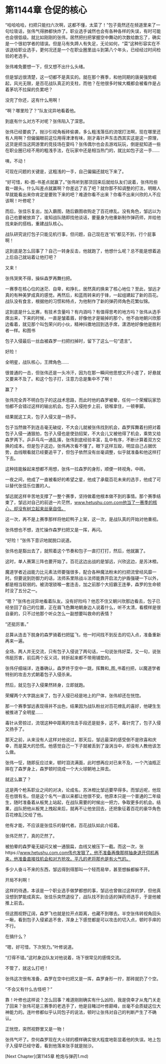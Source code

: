 # 第1144章 仓促的核心

“哈哈哈哈，扫把只能扫六次啊，这都不懂，太菜了！”包子竟然还在频道里来了一句垃圾话，张伟气得肺都快炸了。职业选手诚然也会有各种各样的失误，有时可能也会很低级。就比如刚刚的张伟，居然把扫把掌握空中舞动的次数给数忘了，确实是一个很初学者的错误。但是马有失蹄人有失足，无论如何，“菜”这种形容实在不该送给职业选手，更何况还是一个在职业圈里战斗到第八个年头，已经经过时间检验的老选手。

张伟难免要想一下，但又想不出什么头绪。

但是邹远很清楚，这一切都不是真实的。就在那个赛季，和他同期的唐昊强势崛起，风光无限，是百花战队真正的支柱，而他？在他很多时候大概都会被看作是占着茅坑不拉屎的负累吧？

没完了你还，这有什么用啊！

“啊？哪里险了？”队友诧异地看着他。

到底有什么对方不对呢？张伟陷入了深思。

张伟已经要疯了。抛沙引视角板砖偷袭，多么粗浅落伍的流氓打法啊，现在哪里还有人用啊？但偏偏眼前这位用得津津有味，刚才毒针声东击西其实这是这一原理，这货是把当这网游里的竞技场在耍吗？张伟偶尔也会去游戏玩玩，倒是挺知道一些在职业圈已经不用的粗浅手法，在玩家中还是相当热门的，就比如包子这一手……

咦，不动！

可现在问题的关键是，这粗浅的一手，自己偏偏还就吃下来了。

“好可惜，和-图-书差点就赢了。”张伟听到那货回来后就给队友们说着，张伟险些栽一跟头。什么叫差点就赢啊？你差远了去了吧？就你那不知调整的打法，明眼人早就能看出来你肯定是要败下来的吧？难道你看不出来？你看不出来兴欣的人不应该啊！叶修呢？

而后，张佳乐复出，加入霸图，随后霸图收购走了百花缭乱。没有角色，邹远以为自己也要被放弃了，谁知战队随即找他谈话，要量身为他重新制作弹药师，并给他找来新的搭档，重建战队核心。

战队研究说打包子只能见机行事，但问题，自己现在连“机”都见不到，行个屁事啊！

这到底是怎么回事了？自己一转身反击，他就跑了，他想什么呢？总不能是想着追上后自己就站着让他打吧？

又来！

张伟哭笑不得，操纵森罗再舞扫把。

一赛季在核心位的迷茫、自卑，和挣扎，居然真的换来了核心地位？至此，邹远才真的有种美梦成真的感觉。再然后，和蓝雨转来的于锋，一起组建起了新的百花。战队没有食言，根据他的习惯和特点，为他制作了新的弹药师角色花繁似锦。

这到底是什么比赛，有技术含量吗？有内涵吗？有值得思考的地方吗？张伟从选手席出来，下来的时候，一直是皱着眉，好像他才是输掉的那个。他不由地朝兴欣那边看着，就见那个叫包荣兴的小伙，精神抖擞地回到选手席，潇洒地好像他是胜利者一样。和图书

包子入侵最后一丝血被森罗一扫把扫掉时，留下了这么一句“遗言”。

好险！

全明星，战队核心，王牌角色……

很普通的一击，但张伟还是一头冷汗，因为在那一瞬间他思想又开小差了，好悬就又要来不及了。和这个包子打，注意力总是集中不了啊！

赢了？

张伟完全弄不明白包子的这战术思路，而此时他的森罗被晕，任何一个荣耀玩家恐怕都不会错过这样的输出机会。包子入侵抢步上前，锁喉拿住，一顿拳脚。

结果就这工夫，包子入侵又是一扬手。

包子当然做不到连击毫无破绽，不大会儿就被张伟找到机会，森罗挥舞着扫把对着包子入侵一通狠拍，包子入侵也是使劲招架，不大会儿又被他得了机会，乘势又给森罗两下。乒乒乓乓一通乱揍，张伟到底经验丰富，乱中有序，不断计算着双方交换的成本。但是包子这边，张伟再次看不懂了。眼下这样互殴，明显自己占据优势，血线眼看就已经要追平了，但包子依然没有丝毫调整，似乎就准备和他这样打下去。

这种技能躲起来想都不用想，张伟一拉森罗的身形，顺便一转视角，中砖。

一夜之间，他成了一直被看好的希望之星，他成了承载百花未来的选手，他成了可以替代张佳乐位置的人。

邹远就这样辛苦地支撑了一整个赛季，坚持做着他根本做不到的事情。那个赛季结束了，邹远对自己的前途一片茫然，www.hetushu.com.com他当了一赛季的核心，却没有树立起来丝毫自信。

这一次，再不是上赛季那样将他赶鸭子上架，这一次，是战队真的开始对他重视。

张伟想也不想，连忙操作森罗扫把又是一挥，再闪。

“好险！”张伟下意识地就脱口说道。

张伟也是豁出去了，就照着这个节奏和包子一直打打打，然后，他就赢了。

这时，单人赛第三阵也要开始了。百花这边出战的是邹远，兴欣这边，是苏沐橙。

魔道学者近战能力比元素法师要强很多，配合各种魔法粉末的扫把流曾经风靡一时。但要说到防御力的话，法师系里除战斗法师能靠开启法力护盾强硬一下以外，都是相当软弱的。被流氓锁喉一套连击，加之前那个大招霸王连拳，森罗的生命顿时没了五分之一。

“嗯？”张伟也诧异地看着队友。没有好险吗？他忍不住又朝兴欣那边看去，包子已经坐回了自己的位置，正在眉飞色舞地朝身边人说着什么，听不太清，看模样是很自豪的，只不过他那个听众怎么一副想要叫救命的表情？

“还挺厉害。”

总算从连击下脱身的森罗骑着扫把猛飞，他一时间找不到反击的切入点，准备重新再来一遍。

全场，两人并无交流，只有包子入侵说了两句话，一句说张伟好菜，又一句，说张伟挺厉害，前后两个反义词，转折起来都不带用铺垫的。

张伟仔细端详，连番确认，森罗终于空中一跳，挥舞和_图_书着扫把，以魔道学者特别的攻击方式朝着包子入侵杀来。

然后，就见包子入侵果然转身，立即就跑。

荣耀两个大字跳出来了，包子入侵已经是地上的尸体，张伟却还在恍惚。

那一个赛季邹远表现得并不出色，结果因为战队粉丝对百花缭乱的喜好，他硬生生被推进了全明星……

毒针从旁掠过，流氓这种中距离的攻击手段还是挺多，这不，毒针完了，包子入侵又扬手了。

那天之前，从来没有人这样对他说过，那天后，邹远最深的感受倒不是欣喜和庆幸，而是莫大的恐慌。他感觉自己一下子就被丢到了漩涡当中，却没有人教他该怎么做。

张伟一怔，随即反应过来，顿时泪流满面，此时想再应对已来不及，一个汽油瓶正摔在了森罗身上，森罗顿时烧成一个大火球朝地上摔去。

就这么赢了？

这是两个枪系职业之间的对决，论成名，苏沐橙比邹远要早得多。而邹远呢，他现在也很有名，但是这个名气一直以来都让他很不安。他原本只是一个普通的二年级生，随时准备着从板凳上站起，在战队需要的时候出一把力，争取更多的机会。结果，战队把他从板凳上拽起来后，就再不让他坐回去，还把象征着百花的豪华角色百花缭乱|交给了他。

他有才能，不应该是张佳乐的替代者。百花战队如此介绍着。

张伟茫然了，真的茫然了。

被拍晕的森罗毫无疑问又被一通狠扁，血线又被压下一截。而这一次，张https://www.hetushu.com.com伟也发狠了，他不准备再像那样抽身退开伺机再来，他准备直接找机会和对方抢攻。平凡的老将那也是有火气的。

多少人奋斗不来的东西，邹远得到得那叫一个轻而易举，甚至想躲都躲不开。

开局不利啊！

这样的待遇，本该是一个职业选手做梦都想的事，邹远也曾做过这样的梦，但他真没想到梦能成真实。张佳乐突然退役了，战队找不到合适的弹药师选手，于是他被推上前去。

但这图视野辽阔，森罗飞也就是拉开点距离，也藏不到哪去。半空张伟转视角回头一瞅，看到包子入侵紧追不舍，浑身上下感觉都是可以攻击的切入点，顿时手痒的不行。

在搞什么？

“嗯，好可惜，下次努力。”叶修说道。

“打得不错。”这时身边队友对他说着，场下很常见的感情交流。

不管了，就这么打吧！

张伟这次很有准备，森罗在空中扫把又是一挥，森罗身形一拧，那砖就扔了个空。

“不会又有什么古怪吧？”

靠！叶修也这样说？怎么回事？难道刚刚确实有什么凶险，我是侥幸才从鬼门关走了回来？张伟可是三赛季的老选手了，他是目睹过叶修巅峰，丝毫不会质疑这位大神能力的。连叶修都似乎认同包子的说法，顿时让张伟对自己的判断产生了不确认。

正恍惚，突然视野里又是一物！

张伟气坏了。奈何森罗现在大火球的模样确实很大程度地彰显着他的失误。地上包子入侵早已经守着，看到他落来张手就是抛沙。



[Next Chapter](第1145章 枪炮与弹药1.md)